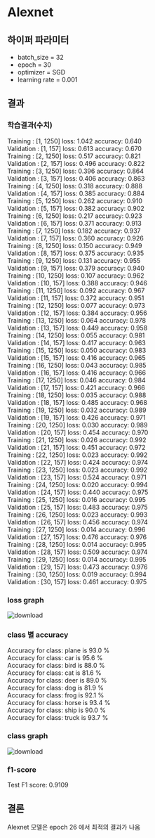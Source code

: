 # Alexnet

## 하이퍼 파라미터
 - batch_size = 32
 - epoch = 30
 - optimizer = SGD
 - learning rate = 0.001

 ## 결과
 ### 학습결과(수치)
Training : [1,  1250] loss: 1.042 accuracy: 0.640  
Validation : [1,   157] loss: 0.613 accuracy: 0.670  
Training : [2,  1250] loss: 0.517 accuracy: 0.821  
Validation : [2,   157] loss: 0.496 accuracy: 0.822  
Training : [3,  1250] loss: 0.396 accuracy: 0.864  
Validation : [3,   157] loss: 0.406 accuracy: 0.863  
Training : [4,  1250] loss: 0.318 accuracy: 0.888  
Validation : [4,   157] loss: 0.385 accuracy: 0.884  
Training : [5,  1250] loss: 0.262 accuracy: 0.910  
Validation : [5,   157] loss: 0.382 accuracy: 0.902  
Training : [6,  1250] loss: 0.217 accuracy: 0.923  
Validation : [6,   157] loss: 0.371 accuracy: 0.913  
Training : [7,  1250] loss: 0.182 accuracy: 0.937  
Validation : [7,   157] loss: 0.360 accuracy: 0.926  
Training : [8,  1250] loss: 0.150 accuracy: 0.949  
Validation : [8,   157] loss: 0.375 accuracy: 0.935  
Training : [9,  1250] loss: 0.131 accuracy: 0.955  
Validation : [9,   157] loss: 0.379 accuracy: 0.940  
Training : [10,  1250] loss: 0.107 accuracy: 0.962  
Validation : [10,   157] loss: 0.388 accuracy: 0.946  
Training : [11,  1250] loss: 0.092 accuracy: 0.967  
Validation : [11,   157] loss: 0.372 accuracy: 0.951  
Training : [12,  1250] loss: 0.077 accuracy: 0.973  
Validation : [12,   157] loss: 0.384 accuracy: 0.956  
Training : [13,  1250] loss: 0.064 accuracy: 0.978  
Validation : [13,   157] loss: 0.449 accuracy: 0.958  
Training : [14,  1250] loss: 0.055 accuracy: 0.981  
Validation : [14,   157] loss: 0.417 accuracy: 0.963  
Training : [15,  1250] loss: 0.050 accuracy: 0.983  
Validation : [15,   157] loss: 0.416 accuracy: 0.965  
Training : [16,  1250] loss: 0.043 accuracy: 0.985  
Validation : [16,   157] loss: 0.416 accuracy: 0.966  
Training : [17,  1250] loss: 0.046 accuracy: 0.984  
Validation : [17,   157] loss: 0.421 accuracy: 0.966  
Training : [18,  1250] loss: 0.035 accuracy: 0.988  
Validation : [18,   157] loss: 0.485 accuracy: 0.968  
Training : [19,  1250] loss: 0.032 accuracy: 0.989  
Validation : [19,   157] loss: 0.426 accuracy: 0.971  
Training : [20,  1250] loss: 0.030 accuracy: 0.989   
Validation : [20,   157] loss: 0.454 accuracy: 0.970    
Training : [21,  1250] loss: 0.026 accuracy: 0.992  
Validation : [21,   157] loss: 0.451 accuracy: 0.972    
Training : [22,  1250] loss: 0.023 accuracy: 0.992  
Validation : [22,   157] loss: 0.424 accuracy: 0.974  
Training : [23,  1250] loss: 0.023 accuracy: 0.992  
Validation : [23,   157] loss: 0.524 accuracy: 0.971  
Training : [24,  1250] loss: 0.020 accuracy: 0.994  
Validation : [24,   157] loss: 0.440 accuracy: 0.975  
Training : [25,  1250] loss: 0.016 accuracy: 0.995  
Validation : [25,   157] loss: 0.483 accuracy: 0.975  
Training : [26,  1250] loss: 0.023 accuracy: 0.993  
Validation : [26,   157] loss: 0.456 accuracy: 0.974  
Training : [27,  1250] loss: 0.014 accuracy: 0.996    
Validation : [27,   157] loss: 0.476 accuracy: 0.976   
Training : [28,  1250] loss: 0.014 accuracy: 0.995    
Validation : [28,   157] loss: 0.509 accuracy: 0.974  
Training : [29,  1250] loss: 0.014 accuracy: 0.995  
Validation : [29,   157] loss: 0.473 accuracy: 0.976  
Training : [30,  1250] loss: 0.019 accuracy: 0.994  
Validation : [30,   157] loss: 0.461 accuracy: 0.975  

 ### loss graph
![download](https://user-images.githubusercontent.com/81633639/229085805-2afd84b9-e53f-4cdd-8f34-d374fcc7bbcc.png)

### class 별 accuracy
Accuracy for class: plane is 93.0 %  
Accuracy for class: car   is 95.6 %  
Accuracy for class: bird  is 88.0 %  
Accuracy for class: cat   is 81.6 %  
Accuracy for class: deer  is 89.0 %  
Accuracy for class: dog   is 81.9 %  
Accuracy for class: frog  is 92.1 %  
Accuracy for class: horse is 93.4 %  
Accuracy for class: ship  is 90.0 %  
Accuracy for class: truck is 93.7 %  

### class graph
![download](https://user-images.githubusercontent.com/81633639/229086076-5a905fbd-cafe-4888-91e5-8ccdf9f0e691.png)

### f1-score
Test F1 score: 0.9109

## 결론
Alexnet 모델은 epoch 26 에서 최적의 결과가 나옴  
